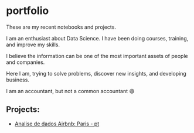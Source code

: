 # portfolio
These are my recent notebooks and projects.

I am an enthusiast about Data Science. I have been doing courses, training, and improve my skills.

I believe the information can be one of the most important assets of people and companies.

Here I am, trying to solve problems, discover new insights, and developing business.

I am an accountant, but not a common accountant :smile:

## Projects:

 * [Analise de dados Airbnb: Paris - pt](https://github.com/rnmarin/portfolio/blob/main/AnaliseDadosAirbnbParispt.ipynb)
 
